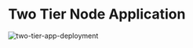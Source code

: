 # Two Tier Node Application


![two-tier-app-deployment](https://github.com/soumen321/two-tier-app-deployment/assets/2536037/6cb4e1d6-bb73-408f-a0ec-2ac88ad1415c)
